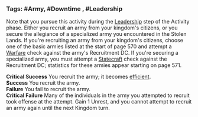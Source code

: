 ### Tags: #Army, #Downtime , #Leadership 

Note that you pursue this activity during the [Leadership](https://2e.aonprd.com/Traits.aspx?ID=439) step of the Activity phase. Either you recruit an army from your kingdom's citizens, or you secure the allegiance of a specialized army you encountered in the Stolen Lands. If you're recruiting an army from your kingdom's citizens, choose one of the basic armies listed at the start of page 570 and attempt a [Warfare](https://2e.aonprd.com/Skills.aspx?ID=32) check against the army's Recruitment DC. If you're securing a specialized army, you must attempt a [Statecraft](https://2e.aonprd.com/Skills.aspx?ID=30) check against the Recruitment DC; statistics for these armies appear starting on page 571.  
  
**Critical Success** You recruit the army; it becomes [efficient](https://2e.aonprd.com/Conditions.aspx?ID=47).  
**Success** You recruit the army.  
**Failure** You fail to recruit the army.  
**Critical Failure** Many of the individuals in the army you attempted to recruit took offense at the attempt. Gain 1 Unrest, and you cannot attempt to recruit an army again until the next Kingdom turn.

